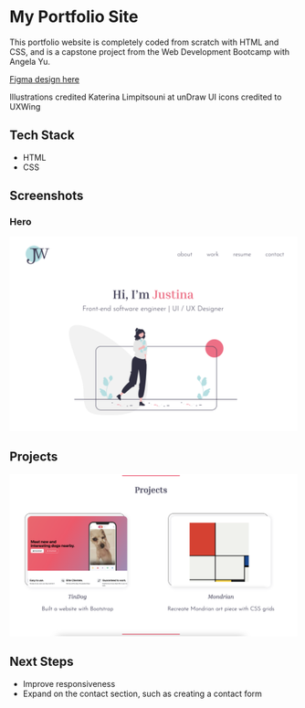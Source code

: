 # My Portfolio Site

This portfolio website is completely coded from scratch with HTML and CSS, and is a capstone project from the Web Development Bootcamp with Angela Yu.

[Figma design here](https://www.figma.com/file/rd5ipo71RriSUoCpDt4Xi0/Portfolio-Site?type=design&node-id=0%3A1&mode=design&t=M68jqxxwgzt4wspw-1)

Illustrations credited Katerina Limpitsouni at unDraw
UI icons credited to UXWing

## Tech Stack

- HTML
- CSS

## Screenshots

### Hero
![Screenshot of portfolio site hero](./images/portfolio_hero.png)

## Projects
![Screenshot of portfolio projects section](./images/portfolio_projects.png)

## Next Steps

- Improve responsiveness
- Expand on the contact section, such as creating a contact form